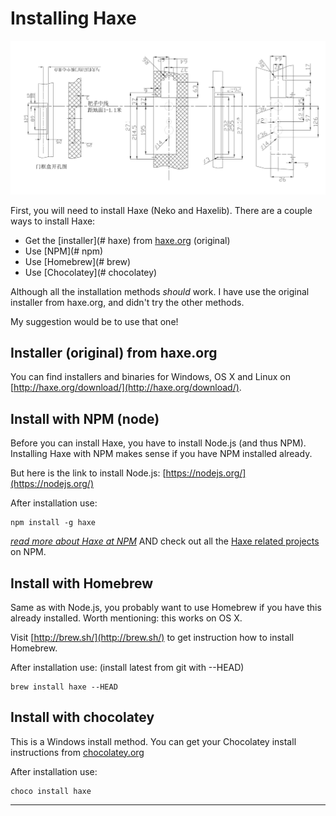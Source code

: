 # Installing Haxe


![](../img/install.jpg)


First, you will need to install Haxe (Neko and Haxelib).
There are a couple ways to install Haxe:

* Get the [installer](# haxe) from [haxe.org](http://haxe.org/download/) (original)
* Use [NPM](# npm)
* Use [Homebrew](# brew)
* Use [Chocolatey](# chocolatey)


Although all the installation methods _should_ work. I have use the original installer from haxe.org, and didn't try the other methods.

My suggestion would be to use that one!


<a name="haxe"></a>
## Installer (original) from haxe.org

You can find installers and binaries for Windows, OS X and Linux on [http://haxe.org/download/](http://haxe.org/download/).


<a name="npm"></a>
## Install with NPM (node)

Before you can install Haxe, you have to install Node.js (and thus NPM).
Installing Haxe with NPM makes sense if you have NPM installed already.

But here is the link to install Node.js: [https://nodejs.org/](https://nodejs.org/)

After installation use:

	npm install -g haxe

*[read more about Haxe at NPM](https://www.npmjs.com/package/haxe)*
AND check out all the [Haxe related projects](https://www.npmjs.com/browse/keyword/haxe) on NPM.

<a name="brew"></a>
## Install with Homebrew

Same as with Node.js, you probably want to use Homebrew if you have this already installed.
Worth mentioning: this works on OS X.

Visit [http://brew.sh/](http://brew.sh/) to get instruction how to install Homebrew.

After installation use: (install latest from git with --HEAD)

	brew install haxe --HEAD


<a name="chocolatey"></a>
## Install with chocolatey

This is a Windows install method. You can get your Chocolatey install instructions from [chocolatey.org](https://chocolatey.org/)

After installation use:

	choco install haxe

---